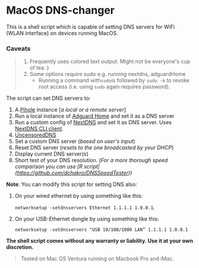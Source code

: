 # MacOS DNS-changer

This is a shell script which is capable of setting DNS servers for WiFi (WLAN interface) on devices running MacOS.

### Caveats

> 1. Frequently uses colored text output. Might not be everyone's cup of tea :)
> 2. Some options require sudo  e.g. running nextdns, adguardHome
>    + Running a command with`sudo`is followed by `sudo -k` to revoke root access (i.e. using `sudo` again requires password).

The script can set DNS servers to:
1. A [Pihole](https://pi-hole.net) instance [*a local or a remote server*]
2. Run a local instance of [Adguard Home](https://github.com/AdguardTeam/AdGuardHome) and set it as a DNS server
3. Run a custom config of [NextDNS](https://nextdns.io) and set it as DNS server. Uses [NextDNS CLI client](https://github.com/nextdns/nextdns).
4. [UncensoredDNS](https://blog.uncensoreddns.org)
5. Set a custom DNS server (*based on user's input*)
6. Reset DNS server (*resets to the one broadcasted by your DHCP*)
7. Display current DNS server(s)
8. Short test of your DNS resolution. (*For a more thorough speed comparison you can use [R script|(https://github.com/dchakro/DNSSpeedTester))*



**Note**: You can modify this script for setting DNS also: 

1. On your wired ethernet by using something like this:

    `networksetup -setdnsservers Ethernet 1.1.1.1 1.0.0.1`.

2. On your USB-Ethernet dongle by using something like this:

   ```networksetup -setdnsservers "USB 10/100/1000 LAN” 1.1.1.1 1.0.0.1```

**The shell script comes without any warranty or liability. Use it at your own discretion.**

> Tested on Mac OS Ventura running on Macbook Pro and iMac.
